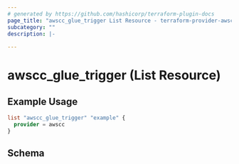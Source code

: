```yaml
---
# generated by https://github.com/hashicorp/terraform-plugin-docs
page_title: "awscc_glue_trigger List Resource - terraform-provider-awscc"
subcategory: ""
description: |-
  
---
```


# awscc_glue_trigger (List Resource)



## Example Usage

```terraform
list "awscc_glue_trigger" "example" {
  provider = awscc
}
```

<!-- schema generated by tfplugindocs -->
## Schema
